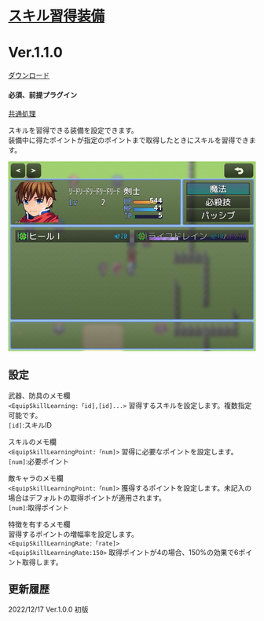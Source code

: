 # [スキル習得装備](https://raw.githubusercontent.com/nuun888/MZ/master/NUUN_EquipSkillLearning.js)
# Ver.1.1.0
[ダウンロード](https://raw.githubusercontent.com/nuun888/MZ/master/NUUN_EquipSkillLearning.js)
#### 必須、前提プラグイン
[共通処理](https://github.com/nuun888/MZ/blob/master/README/Base.md)  

スキルを習得できる装備を設定できます。  
装備中に得たポイントが指定のポイントまで取得したときにスキルを習得できます。  

![画像](img/EquipSkillLearning1.png)  

## 設定
武器、防具のメモ欄  
`<EquipSkillLearning:「id],[id]...>` 習得するスキルを設定します。複数指定可能です。  
`[id]`:スキルID  

スキルのメモ欄  
`<EquipSkillLearningPoint:「num]>` 習得に必要なポイントを設定します。  
`[num]`:必要ポイント  

敵キャラのメモ欄  
`<EquipSkillLearningPoint:「num]>` 獲得するポイントを設定します。未記入の場合はデフォルトの取得ポイントが適用されます。  
`[num]`:取得ポイント  

特徴を有するメモ欄  
習得するポイントの増幅率を設定します。  
`<EquipSkillLearningRate:「rate]>`  
`<EquipSkillLearningRate:150>` 取得ポイントが4の場合、150%の効果で6ポイント取得します。  

## 更新履歴
2022/12/17 Ver.1.0.0
初版
